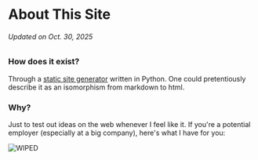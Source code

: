 # About This Site

###### Updated on Oct. 30, 2025

### How does it exist?

Through a [static site generator](https://github.com/rmuell9/static-site-generator)
written in Python. One could pretentiously describe it as an isomorphism from
markdown to html.

### Why?

Just to test out ideas on the web whenever I feel like it. If you're a potential
employer (especially at a big company), here's what I have for you:

![WIPED](/images/mib.png)

